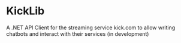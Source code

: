 # KickLib
A .NET API Client for the streaming service kick.com to allow writing chatbots and interact with their services (in development)
